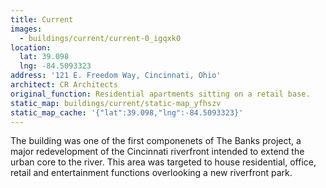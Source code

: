 ```yaml
---
title: Current
images:
  - buildings/current/current-0_igqxk0
location:
  lat: 39.098
  lng: -84.5093323
address: '121 E. Freedom Way, Cincinnati, Ohio'
architect: CR Architects
original_function: Residential apartments sitting on a retail base.
static_map: buildings/current/static-map_yfhszv
static_map_cache: '{"lat":39.098,"lng":-84.5093323}'
---
```


The building was one of the first componenets of The Banks project, a major redevelopment of the Cincinnati riverfront intended to extend the urban core to the river. This area was targeted to house residential, office, retail and entertainment functions overlooking a new riverfront park.
